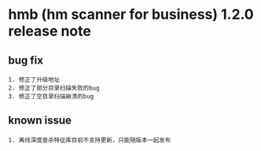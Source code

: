 ﻿# hmb (hm scanner for business) 1.2.0 release note

## bug fix

    1. 修正了升级地址
    2. 修正了部分目录扫描失败的bug
    3. 修正了空目录扫描崩溃的bug

## known issue

    1. 离线深度查杀特征库目前不支持更新，只能随版本一起发布 


	
